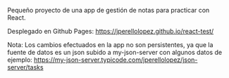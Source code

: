 Pequeño proyecto de una app de gestión de notas para practicar con React. 

Desplegado en Github Pages: https://jperellolopez.github.io/react-test/

Nota: Los cambios efectuados en la app no son persistentes, ya que la fuente de datos es un json subido a my-json-server con algunos datos de ejemplo: https://my-json-server.typicode.com/jperellolopez/json-server/tasks
